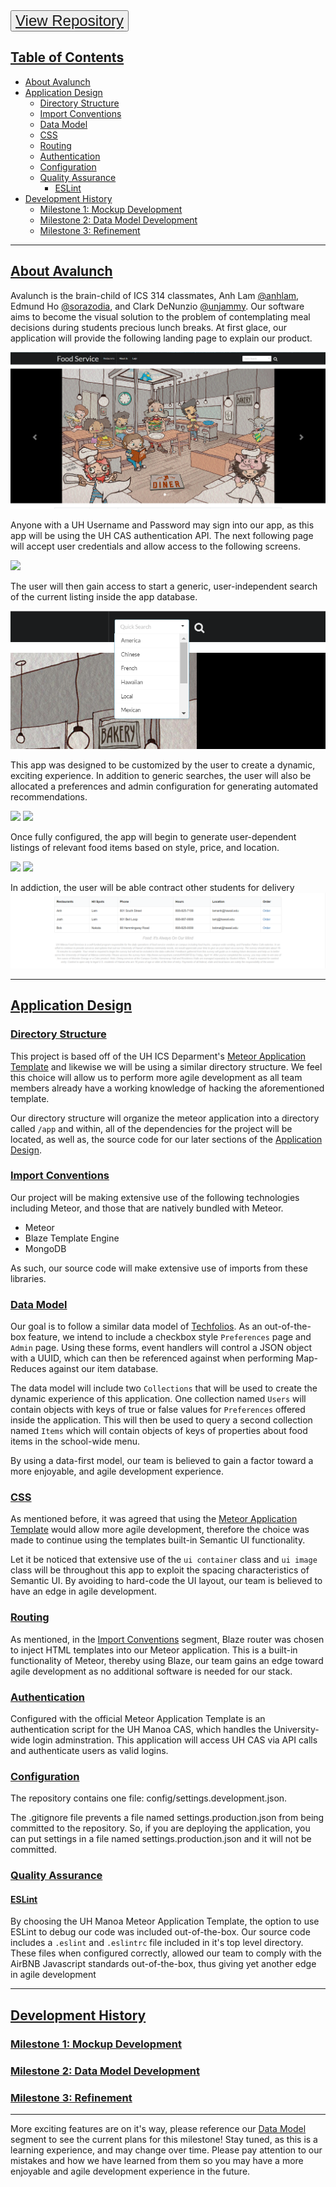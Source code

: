 <button style="color: blue; text-align: center; font-size: 24px; padding: 15px 32 px;">
  <a href="https://github.com/avalunch">View Repository </a>
</button>

## [Table of Contents](#table-of-contents)<a name="table-of-contents"></a>
- [About Avalunch](#about-avalunch)
- [Application Design](#application-design)
  - [Directory Structure](#directory-structure)
  - [Import Conventions](#import-conventions)
  - [Data Model](#data-model)
  - [CSS](#css)
  - [Routing](#routing)
  - [Authentication](#authentication)
  - [Configuration](#configuration)
  - [Quality Assurance](#quality-assurance)
    - [ESLint](#eslint)
- [Development History](#history)
  - [Milestone 1: Mockup Development](#milestone1)
  - [Milestone 2: Data Model Development](#milestone2)
  - [Milestone 3: Refinement](#milestone3)

<hr>

## [About Avalunch](#about-avalunch)<a name="about-avalunch"></a>


Avalunch is the brain-child of ICS 314 classmates, Anh Lam [@anhlam](https://github.com/anhlam), Edmund Ho [@sorazodia](https://github.com/sorazodia), and Clark DeNunzio [@unjammy](https://github.com/unjammy).
Our software aims to become the visual solution to the problem of contemplating meal decisions during students precious lunch breaks.
At first glace, our application will provide the following landing page to explain our product.

<img class="ui centered medium image" src="/images/landingpage.png">

Anyone with a UH Username and Password may sign into our app, as this app will be using the UH CAS authentication API.
The next following page will accept user credentials and allow access to the following screens.

<img class="ui centered medium image" src="/images/login.png">

The user will then gain access to start a generic, user-independent search of the current listing inside the app database.

<img class="ui centered medium image" src="/images/search.png">

This app was designed to be customized by the user to create a dynamic, exciting experience. In addition to generic searches, the user will also be allocated a preferences and admin configuration for generating automated recommendations.

<img class="ui centered medium image" src="/images/profile.png">
<img class="ui centered medium image" src="/images/admin.png">

Once fully configured, the app will begin to generate user-dependent listings of relevant food items based on style, price, and location.

<img class="ui centered medium image" src="/images/user1.png">
<img class="ui centered medium image" src="/images/user2.png">

In addiction, the user will be able contract other students for delivery
<img class="ui centered medium image" src="/images/order.png">

<hr>

## [Application Design](#application-design)<a name="application-design"></a>
### [Directory Structure](#directory-structure)<a name="directory-structure"></a>


This project is based off of the UH ICS Deparment's [Meteor Application Template](http://ics-software-engineering.github.io/meteor-application-template/) and likewise we will be using a similar directory structure. We feel this choice will allow us to perform more agile development as all team members already have a working knowledge of hacking the aforementioned template.

Our directory structure will organize the meteor application into a directory called ```/app``` and within, all of the dependencies for the project will be located, as well as, the source code for our later sections of the [Application Design](#application-design).

### [Import Conventions](#import-conventions)<a name="import-conventions"></a>


Our project will be making extensive use of the following technologies including Meteor, and those that are natively bundled with Meteor.

* Meteor
* Blaze Template Engine
* MongoDB

As such, our source code will make extensive use of imports from these libraries.

### [Data Model](#data-model)<a name="data-model"></a>


Our goal is to follow a similar data model of [Techfolios](http://techfolios.github.io/). As an out-of-the-box feature, we intend to include a checkbox style ```Preferences``` page and ```Admin``` page. Using these forms, event handlers will control a JSON object with a UUID, which can then be referenced against when performing Map-Reduces against our item database.

The data model will include two ```Collections``` that will be used to create the dynamic experience of this application. One collection named ```Users``` will contain objects with keys of true or false values for ```Preferences``` offered inside the application. This will then be used to query a second collection named ```Items``` which will contain objects of keys of properties about food items in the school-wide menu.

By using a data-first model, our team is believed to gain a factor toward a more enjoyable, and agile development experience.

### [CSS](#css)<a name="css"></a>


As mentioned before, it was agreed that using the [Meteor Application Template](http://ics-software-engineering.github.io/meteor-application-template/) would allow more agile development, therefore the choice was made to continue using the templates built-in Semantic UI functionality.

Let it be noticed that extensive use of the ```ui container``` class and ```ui image``` class will be throughout this app to exploit the spacing characteristics of Semantic UI. By avoiding to hard-code the UI layout, our team is believed to have an edge in agile development.

### [Routing](#routing)<a name="routing"></a>


As mentioned, in the [Import Conventions](#import-conventions) segment, Blaze router was chosen to inject HTML templates into our Meteor application. This is a built-in functionality of Meteor, thereby using Blaze, our team gains an edge toward agile development as no additional software is needed for our stack. 

### [Authentication](#authentication)<a name="authentication"></a>


Configured with the official Meteor Application Template is an authentication script for the UH Manoa CAS, which handles the University-wide login adminstration. This application will access UH CAS via API calls and authenticate users as valid logins.

### [Configuration](#configuration)<a name="configuration"></a>
The repository contains one file: config/settings.development.json.

The .gitignore file prevents a file named settings.production.json from being committed to the repository. So, if you are deploying the application, you can put settings in a file named settings.production.json and it will not be committed.



### [Quality Assurance](#quality-assurance)<a name="quality-assurance"></a>

#### [ESLint](#eslint)<a name="eslint"></a>


By choosing the UH Manoa Meteor Application Template, the option to use ESLint to debug our code was included out-of-the-box. Our source code includes a ```.eslint``` and ```.eslintrc``` file included in it's top level directory. These files when configured correctly, allowed our team to comply with the AirBNB Javascript standards out-of-the-box, thus giving yet another edge in agile development

<hr>

## [Development History](#history)<a name="history"></a>

### [](#milestone1)<a name="milestone1" href="https://github.com/Avalunch/Avalunch/projects/1">Milestone 1: Mockup Development</a>

### [](#milestone2)<a name="milestone2" href="https://github.com/Avalunch/Avalunch/projects/2">Milestone 2: Data Model Development</a>

### [](#milestone3)<a name="milestone3" href="https://github.com/Avalunch/Avalunch/projects/3">Milestone 3: Refinement</a>

<hr>

More exciting features are on it's way, please reference our [Data Model](#data-model) segment to see the current plans for this milestone! Stay tuned, as this is a learning experience, and may change over time. Please pay attention to our mistakes and how we have learned from them so you may have a more enjoyable and agile development experience in the future.
